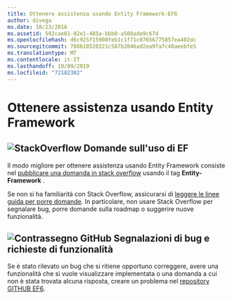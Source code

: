 ```yaml
---
title: Ottenere assistenza usando Entity Framework-EF6
author: divega
ms.date: 10/23/2016
ms.assetid: 592cae61-02e1-485a-bbb0-a508ade9c67d
ms.openlocfilehash: d6c925f15900feb1c1f71c07656775857ea402dc
ms.sourcegitcommit: 708b18520321c587b2046ad2ea9fa7c48aeebfe5
ms.translationtype: MT
ms.contentlocale: it-IT
ms.lasthandoff: 10/09/2019
ms.locfileid: "72182382"
---
```

# <a name="get-help-using-entity-framework"></a>Ottenere assistenza usando Entity Framework
## <a name="stackoverflowef6mediastackoverflowpng-questions-about-using-ef"></a>![StackOverflow](~/ef6/media/stackoverflow.png) Domande sull'uso di EF  

Il modo migliore per ottenere assistenza usando Entity Framework consiste nel [pubblicare una domanda in stack overflow](https://stackoverflow.com/questions/ask) usando il tag **Entity-Framework** .  

Se non si ha familiarità con Stack Overflow, assicurarsi di [leggere le linee guida per porre domande](https://stackoverflow.com/help/asking). In particolare, non usare Stack Overflow per segnalare bug, porre domande sulla roadmap o suggerire nuove funzionalità.  

## <a name="github-markef6mediagithub-mark-32pxpng-bug-reports-and-feature-requests"></a>![Contrassegno GitHub](~/ef6/media/github-mark-32px.png) Segnalazioni di bug e richieste di funzionalità  

Se è stato rilevato un bug che si ritiene opportuno correggere, avere una funzionalità che si vuole visualizzare implementata o una domanda a cui non è stata trovata alcuna risposta, creare un problema nel [repository GITHUB EF6](https://github.com/aspnet/EntityFramework6/issues).
